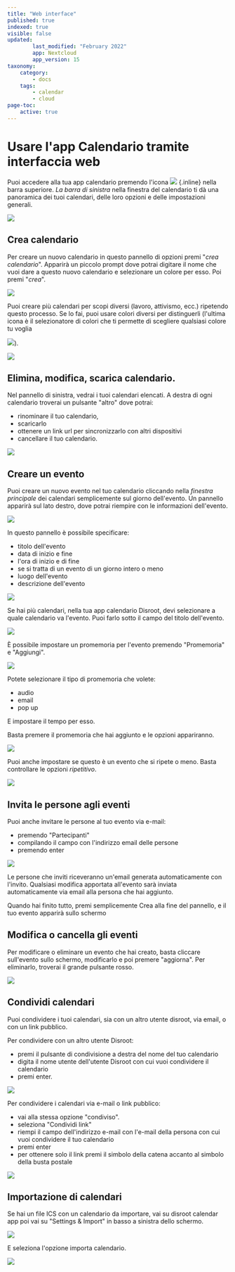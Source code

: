 ```yaml
---
title: "Web interface"
published: true
indexed: true
visible: false
updated:
        last_modified: "February 2022"
        app: Nextcloud
        app_version: 15
taxonomy:
    category:
        - docs
    tags:
        - calendar
        - cloud
page-toc:
    active: true
---
```


# Usare l'app Calendario tramite interfaccia web

Puoi accedere alla tua app calendario premendo l'icona ![](en/calendar_top_icon.png) {.inline} nella barra superiore.
*La barra di sinistra* nella finestra del calendario ti dà una panoramica dei tuoi calendari, delle loro opzioni e delle impostazioni generali.

![](en/calendar_main.png)


## Crea calendario
Per creare un nuovo calendario in questo pannello di opzioni premi "*crea calendario*".
Apparirà un piccolo prompt dove potrai digitare il nome che vuoi dare a questo nuovo calendario e selezionare un colore per esso.
Poi premi "*crea*".

![](en/calendar_add_new.png)

Puoi creare più calendari per scopi diversi (lavoro, attivismo, ecc.) ripetendo questo processo. Se lo fai, puoi usare colori diversi per distinguerli (l'ultima icona è il selezionatore di colori che ti permette di scegliere qualsiasi colore tu voglia

![](en/calendar_colorpick_icon.png)).

![](en/calendar_list.png)


## Elimina, modifica, scarica calendario.
Nel pannello di sinistra, vedrai i tuoi calendari elencati. A destra di ogni calendario troverai un pulsante "altro" dove potrai:

- rinominare il tuo calendario,
- scaricarlo
- ottenere un link url per sincronizzarlo con altri dispositivi
- cancellare il tuo calendario.

![](en/calendar_edit1.png)


## Creare un evento
Puoi creare un nuovo evento nel tuo calendario cliccando nella *finestra principale* dei calendari semplicemente sul giorno dell'evento. Un pannello apparirà sul lato destro, dove potrai riempire con le informazioni dell'evento.

![](en/calendar_edit_menu.png)

In questo pannello è possibile specificare:

  - titolo dell'evento
  - data di inizio e fine
  - l'ora di inizio e di fine
  - se si tratta di un evento di un giorno intero o meno
  - luogo dell'evento
  - descrizione dell'evento

![](en/calendar_edit_menu2.png)

Se hai più calendari, nella tua app calendario Disroot, devi selezionare a quale calendario va l'evento. Puoi farlo sotto il campo del titolo dell'evento.

![](en/calendar_edit_menu3.png)

È possibile impostare un promemoria per l'evento premendo "Promemoria" e "Aggiungi".

![](en/calendar_edit_menu4.png)

Potete selezionare il tipo di promemoria che volete:

* audio
* email
* pop up

E impostare il tempo per esso.

Basta premere il promemoria che hai aggiunto e le opzioni appariranno.

![](en/calendar_edit_menu5.png)

Puoi anche impostare se questo è un evento che si ripete o meno. Basta controllare le opzioni *ripetitivo*.

![](en/calendar_edit_menu6.png)


## Invita le persone agli eventi

Puoi anche invitare le persone al tuo evento via e-mail:

* premendo "Partecipanti"
* compilando il campo con l'indirizzo email delle persone
* premendo enter

![](en/calendar_edit_menu7.png)

Le persone che inviti riceveranno un'email generata automaticamente con l'invito. Qualsiasi modifica apportata all'evento sarà inviata automaticamente via email alla persona che hai aggiunto.

Quando hai finito tutto, premi semplicemente Crea alla fine del pannello, e il tuo evento apparirà sullo schermo

## Modifica o cancella gli eventi
Per modificare o eliminare un evento che hai creato, basta cliccare sull'evento sullo schermo, modificarlo e poi premere "aggiorna".
Per eliminarlo, troverai il grande pulsante rosso.

![](en/calendar_edit_menu8.png)

## Condividi calendari
Puoi condividere i tuoi calendari, sia con un altro utente disroot, via email, o con un link pubblico.

Per condividere con un altro utente Disroot:

* premi il pulsante di condivisione a destra del nome del tuo calendario
* digita il nome utente dell'utente Disroot con cui vuoi condividere il calendario
* premi enter.

![](en/calendar_share_menu1.png)

Per condividere i calendari via e-mail o link pubblico:

* vai alla stessa opzione "condiviso".
* seleziona "Condividi link"
* riempi il campo dell'indirizzo e-mail con l'e-mail della persona con cui vuoi condividere il tuo calendario
* premi enter
* per ottenere solo il link premi il simbolo della catena accanto al simbolo della busta postale

![](en/calendar_share_menu2.png)

## Importazione di calendari
Se hai un file ICS con un calendario da importare, vai su disroot calendar app poi vai su "Settings & Import" in basso a sinistra dello schermo.

![](en/calendar_import_menu1.png)

E seleziona l'opzione importa calendario.

![](en/calendar_import_menu2.png)
